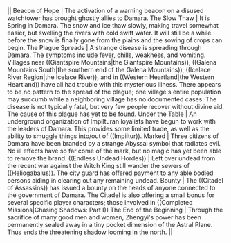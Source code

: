 ||
Beacon of Hope | The activation of a warning beacon on a disused watchtower has brought ghostly allies to Damara.
The Slow Thaw | It is Spring in Damara.  The snow and ice thaw slowly, making travel somewhat easier, but swelling the rivers with cold swift water.  It will still be a while before the snow is finally gone from the plains and the sowing of crops can begin.
The Plague Spreads | A strange disease is spreading through Damara.  The symptoms include fever, chills, weakness, and vomiting.  Villages near ((Giantspire Mountains|the Giantspire Mountains)), ((Galena Mountains South|the southern end of the Galena Mountains)), ((Icelace River Region|the Icelace River)), and in ((Western Heartland|the Western Heartland)) have all had trouble with this mysterious illness.  There appears to be no pattern to the spread of the plague; one village's entire population may succumb while a neighboring village has no documented cases.  The disease is not typically fatal, but very few people recover without divine aid.  The cause of this plague has yet to be found. 
Under the Table | An underground organization of Impilturan loyalists have begun to work with the leaders of Damara.  This provides some limited trade, as well as the ability to smuggle things into/out of ((Impiltur)).
Marked | Three citizens of Damara have been branded by a strange Abyssal symbol that radiates evil.  No ill effects have so far come of the mark, but no magic has yet been able to remove the brand.
((Endless Undead Hordes)) | Left over undead from the recent war against the Witch King still wander the sewers of ((Heliogabalus)).  The city guard has offered payment to any able bodied persons aiding in clearing out any remaining undead.
Bounty | The ((Citadel of Assassins)) has issued a bounty on the heads of anyone connected to the government of Damara.  The Citadel is also offering a small bonus for several specific player characters; those involved in ((Completed Missions|Chasing Shadows: Part I))
The End of the Beginning | Through the sacrifice of many good men and women, Zhengyi's power has been permanently sealed away in a tiny pocket dimension of the Astral Plane.  Thus ends the threatening shadow looming in the north.
||
